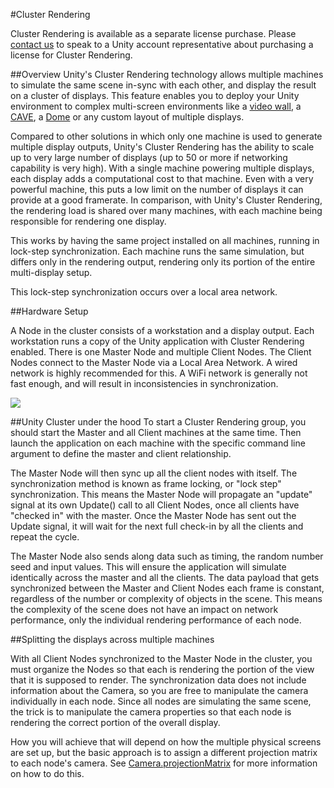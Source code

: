 #Cluster Rendering

Cluster Rendering is available as a separate license purchase. Please [contact us](https://store.unity.com/contact?type=sales) to speak to a Unity account representative about purchasing a license for Cluster Rendering.

##Overview
Unity's Cluster Rendering technology allows multiple machines to simulate the same scene in-sync with each other, and display the result on a cluster of displays. This feature enables you to deploy your Unity environment to complex multi-screen environments like a [video wall](https://en.wikipedia.org/wiki/Video_wall), a [CAVE](https://en.wikipedia.org/wiki/Cave_automatic_virtual_environment), a [Dome](https://en.wikipedia.org/wiki/Fulldome) or any custom layout of multiple displays.

Compared to other solutions in which only one machine is used to generate multiple display outputs, Unity's Cluster Rendering has the ability to scale up to very large number of displays (up to 50 or more if networking capability is very high). With a single machine powering multiple displays, each display adds a computational cost to that machine. Even with a very powerful machine, this puts a low limit on the number of displays it can provide at a good framerate. In comparison, with Unity's Cluster Rendering, the rendering load is shared over many machines, with each machine being responsible for rendering one display.

This works by having the same project installed on all machines, running in lock-step synchronization. Each machine runs the same simulation, but differs only in the rendering output, rendering only its portion of the entire multi-display setup.

This lock-step synchronization occurs over a local area network. 

##Hardware Setup

A Node in the cluster consists of a workstation and a display output. Each workstation runs a copy of the Unity application with Cluster Rendering enabled. There is one Master Node and multiple Client Nodes. The Client Nodes connect to the Master Node via a Local Area Network. A wired network is highly recommended for this. A WiFi network is generally not fast enough, and will result in inconsistencies in synchronization.

![](../uploads/Main/ClusterRenderingDiagram.jpg)

##Unity Cluster under the hood
To start a Cluster Rendering group, you should start the Master and all Client machines at the same time. Then launch the application on each machine with the specific command line argument to define the master and client relationship. 

The Master Node will then sync up all the client nodes with itself. The synchronization method is known as frame locking, or "lock step" synchronization. This means the Master Node will propagate an "update" signal at its own Update() call to all Client Nodes, once all clients have "checked in" with the master. Once the Master Node has sent out the Update signal, it will wait for the next full check-in by all the clients and repeat the cycle.

The Master Node also sends along data such as timing, the random number seed and input values. This will ensure the application will simulate identically across the master and all the clients. The data payload that gets synchronized between the Master and Client Nodes each frame is constant, regardless of the number or complexity of objects in the scene. This means the complexity of the scene does not have an impact on network performance, only the individual rendering performance of each node.

##Splitting the displays across multiple machines

With all Client Nodes synchronized to the Master Node in the cluster, you must organize the Nodes so that each is rendering the portion of the view that it is supposed to render. The synchronization data does not include information about the Camera, so you are free to manipulate the camera individually in each node. Since all nodes are simulating the same scene, the trick is to manipulate the camera properties so that each node is rendering the correct portion of the overall display.

How you will achieve that will depend on how the multiple physical screens are set up, but the basic approach is to assign a different projection matrix to each node's camera. See [Camera.projectionMatrix](ScriptRef:Camera-projectionMatrix) for more information on how to do this. 


